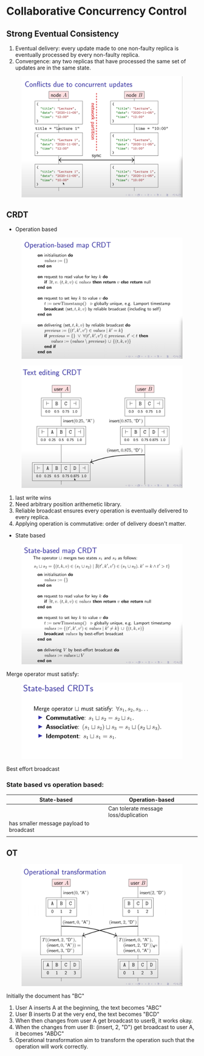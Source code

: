 # Collaborative Concurrency Control

## Strong Eventual Consistency

1. Eventual delivery: every update made to one non-faulty replica is eventually processed by every non-faulty replica.
2. Convergence: any two replicas that have processed the same set of updates are in the same state.

<figure><img src="../../.gitbook/assets/Screenshot 2024-02-22 at 8.48.33 AM (2).png" alt=""><figcaption></figcaption></figure>

## CRDT

* Operation based

<figure><img src="../../.gitbook/assets/Screenshot 2024-02-22 at 8.54.18 AM.png" alt=""><figcaption></figcaption></figure>

<figure><img src="../../.gitbook/assets/Screenshot 2024-02-22 at 11.22.12 AM.png" alt=""><figcaption></figcaption></figure>

1. last write wins
2. Need arbitrary position arithemetic library.
3. Reliable broadcast ensures every operation is eventually delivered to every replica.
4. Applying operation is commutative: order of delivery doesn't matter.

* State based

<figure><img src="../../.gitbook/assets/Screenshot 2024-02-22 at 9.02.59 AM.png" alt=""><figcaption></figcaption></figure>

Merge operator must satisfy:

<figure><img src="../../.gitbook/assets/Screenshot 2024-02-22 at 9.05.38 AM.png" alt=""><figcaption></figcaption></figure>

Best effort broadcast

### State based vs operation based:

| State-based                              | Operation-based                       |
| ---------------------------------------- | ------------------------------------- |
|                                          | Can tolerate message loss/duplication |
| has smaller message payload to broadcast |                                       |
|                                          |                                       |

## OT

<figure><img src="../../.gitbook/assets/Screenshot 2024-02-22 at 11.18.53 AM.png" alt=""><figcaption></figcaption></figure>

Initially the document has "BC"

1. User A inserts A at the beginning, the text becomes "ABC"
2. User B inserts D at the very end, the text becomes "BCD"
3. When then changes from user A get broadcast to userB, it works okay.
4. When the changes from user B: (insert, 2, "D") get broadcast to user A, it becomes "ABDC"&#x20;
5. Operational transformation aim to transform the operation such that the operation will work correctly.
